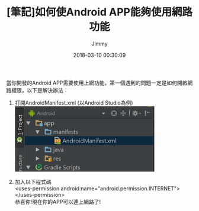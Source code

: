 ﻿---
layout     : post
title      : "[筆記]如何使Android APP能夠使用網路功能"
date       : 2018-03-10 00:30:09
author     : "Jimmy"
comments   : true
---
當你開發的Android APP需要使用上網功能，第一個遇到的問題一定是如何開啟網路權限，以下是解決辦法：
1.	打開AndroidManifest.xml (以Android Studio為例)  
![Alt text](/public/image/AndroidManifest.png)

2.	加入以下程式碼  
	&lt;uses-permission android:name="android.permission.INTERNET">&lt;/uses-permission>  	
恭喜你!現在你的APP可以連上網路了!
